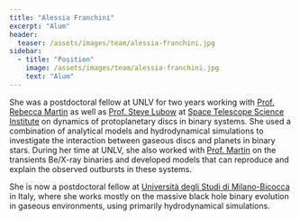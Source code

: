 ```yaml
---
title: "Alessia Franchini"
excerpt: "Alum"
header:
  teaser: /assets/images/team/alessia-franchini.jpg
sidebar:
  - title: "Position"
    image: /assets/images/team/alessia-franchini.jpg
    text: "Alum"
---
```


She was a postdoctoral fellow at UNLV for two years working with
[Prof. Rebecca Martin](/team/rebecca-martin)
as well as
[Prof. Steve Lubow](https://www.stsci.edu/stsci-research/research-directory/steve-lubow)
at
[Space Telescope Science Institute](https://www.stsci.edu/)
on dynamics of protoplanetary discs in binary systems.
She used a combination of analytical models and hydrodynamical
simulations to investigate the interaction between gaseous discs and
planets in binary stars.
During her time at UNLV, she also worked with
[Prof. Martin](/team/rebecca-martin)
on the transients Be/X-ray binaries and developed models that can
reproduce and explain the observed outbursts in these systems.

She is now a postdoctoral fellow at
[Università degli Studi di Milano-Bicocca](https://en.unimib.it/)
in Italy, where she works mostly on the massive black
hole binary evolution in gaseous environments, using primarily
hydrodynamical simulations.

